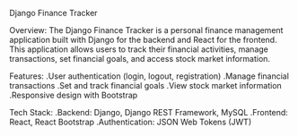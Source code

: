 Django Finance Tracker

Overview:
The Django Finance Tracker is a personal finance management application built with Django for the backend and React for the frontend.
This application allows users to track their financial activities, manage transactions, set financial goals, and access stock market information.

Features:
.User authentication (login, logout, registration)
.Manage financial transactions
.Set and track financial goals
.View stock market information
.Responsive design with Bootstrap

Tech Stack:
.Backend: Django, Django REST Framework, MySQL
.Frontend: React, React Bootstrap
.Authentication: JSON Web Tokens (JWT)
